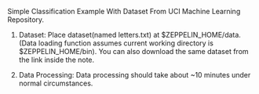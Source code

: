 Simple Classification Example With Dataset From UCI Machine Learning Repository.

1. Dataset:
Place dataset(named letters.txt) at $ZEPPELIN_HOME/data. (Data loading function assumes current working
  directory is $ZEPPELIN_HOME/bin). You can also download the same dataset from the link inside the note.

2. Data Processing:
Data processing should take about ~10 minutes under normal circumstances.
